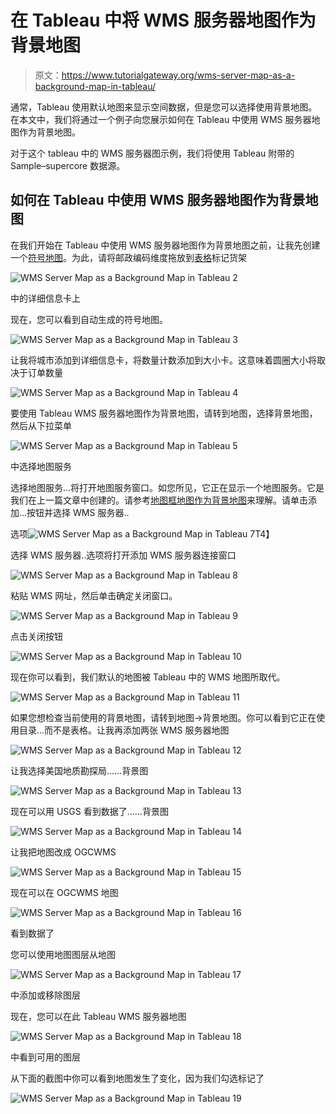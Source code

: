 # 在 Tableau 中将 WMS 服务器地图作为背景地图

> 原文：<https://www.tutorialgateway.org/wms-server-map-as-a-background-map-in-tableau/>

通常，Tableau 使用默认地图来显示空间数据，但是您可以选择使用背景地图。在本文中，我们将通过一个例子向您展示如何在 Tableau 中使用 WMS 服务器地图作为背景地图。

对于这个 tableau 中的 WMS 服务器图示例，我们将使用 Tableau 附带的 Sample–supercore 数据源。

## 如何在 Tableau 中使用 WMS 服务器地图作为背景地图

在我们开始在 Tableau 中使用 WMS 服务器地图作为背景地图之前，让我先创建一个[符号地图](https://www.tutorialgateway.org/how-to-create-a-map-in-tableau/)。为此，请将邮政编码维度拖放到[表格](https://www.tutorialgateway.org/tableau/)标记货架

![WMS Server Map as a Background Map in Tableau 2](img/f91d1fa6740269748af5bc989cd91001.png)

中的详细信息卡上

现在，您可以看到自动生成的符号地图。

![WMS Server Map as a Background Map in Tableau 3](img/5977d1ded5f8ea814e8d2c9ce5f9b4be.png)

让我将城市添加到详细信息卡，将数量计数添加到大小卡。这意味着圆圈大小将取决于订单数量

![WMS Server Map as a Background Map in Tableau 4](img/6abda5efe5c91a9b2be579fa27ba4001.png)

要使用 Tableau WMS 服务器地图作为背景地图，请转到地图，选择背景地图，然后从下拉菜单

![WMS Server Map as a Background Map in Tableau 5](img/ae4b4e4e11aab6e38d7080d2780b90f9.png)

中选择地图服务

选择地图服务…将打开地图服务窗口。如您所见，它正在显示一个地图服务。它是我们在上一篇文章中创建的。请参考[地图框地图作为背景地图](https://www.tutorialgateway.org/mapbox-maps-background-map-tableau/)来理解。请单击添加…按钮并选择 WMS 服务器..

选项![WMS Server Map as a Background Map in Tableau 7](img/4d175b3fa502cc0cf23b9d1bb0c5dd9d.png)T4】

选择 WMS 服务器..选项将打开添加 WMS 服务器连接窗口

![WMS Server Map as a Background Map in Tableau 8](img/3c26c6b076f9ab1812cdec9d0437e385.png)

粘贴 WMS 网址，然后单击确定关闭窗口。

![WMS Server Map as a Background Map in Tableau 9](img/74cecf6170545a48dd8ffd6a8dac402f.png)

点击关闭按钮

![WMS Server Map as a Background Map in Tableau 10](img/cdf4ccc66d2d6858ff7f3d9548ebe3db.png)

现在你可以看到，我们默认的地图被 Tableau 中的 WMS 地图所取代。

![WMS Server Map as a Background Map in Tableau 11](img/9fc2bf99589912180243be7e93a8ebfb.png)

如果您想检查当前使用的背景地图，请转到地图->背景地图。你可以看到它正在使用目录…而不是表格。让我再添加两张 WMS 服务器地图

![WMS Server Map as a Background Map in Tableau 12](img/807193ccfd0f78958b651211102d470c.png)

让我选择美国地质勘探局……背景图

![WMS Server Map as a Background Map in Tableau 13](img/226375ed39d48fe937ec9e74b8654fe7.png)

现在可以用 USGS 看到数据了……背景图

![WMS Server Map as a Background Map in Tableau 14](img/9775d0d6e6b1c913b766c099ca5676c0.png)

让我把地图改成 OGCWMS

![WMS Server Map as a Background Map in Tableau 15](img/0099797d19ab86c0b665afc993904749.png)

现在可以在 OGCWMS 地图

![WMS Server Map as a Background Map in Tableau 16](img/be73e94b6e72b3f4e63baa28b5b555a9.png)

看到数据了

您可以使用地图图层从地图

![WMS Server Map as a Background Map in Tableau 17](img/fc4a7c605b16370ba562f635ba285e87.png)

中添加或移除图层

现在，您可以在此 Tableau WMS 服务器地图

![WMS Server Map as a Background Map in Tableau 18](img/b2e186ac490b83a25bb2250d7a42b648.png)

中看到可用的图层

从下面的截图中你可以看到地图发生了变化，因为我们勾选标记了

![WMS Server Map as a Background Map in Tableau 19](img/a88a36ec5d4b234c3d501b60eacad87b.png)